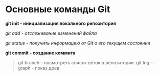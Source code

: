 # Основные команды Git

**git init - инициализация локального репозитория**

*git add - отслеживание изменений файла*

*git status - получить информацию от Git о его текущем состоянии*

**git commit - создание коммита**

> git branch - посмотреть список веток в репозитории.
> git log --graph - показ древ